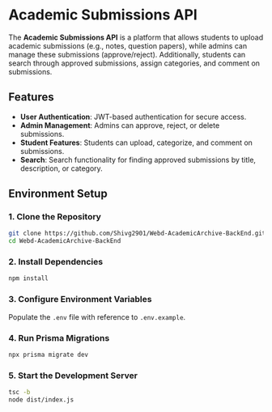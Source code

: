 
# Academic Submissions API

The **Academic Submissions API** is a platform that allows students to upload academic submissions (e.g., notes, question papers), while admins can manage these submissions (approve/reject). Additionally, students can search through approved submissions, assign categories, and comment on submissions.

## Features

- **User Authentication**: JWT-based authentication for secure access.
- **Admin Management**: Admins can approve, reject, or delete submissions.
- **Student Features**: Students can upload, categorize, and comment on submissions.
- **Search**: Search functionality for finding approved submissions by title, description, or category.

## Environment Setup

### 1. Clone the Repository

```bash
git clone https://github.com/Shivg2901/Webd-AcademicArchive-BackEnd.git
cd Webd-AcademicArchive-BackEnd
```

### 2. Install Dependencies

```bash
npm install
```

### 3. Configure Environment Variables

Populate the `.env` file with reference to `.env.example`.

### 4. Run Prisma Migrations

```bash
npx prisma migrate dev
```

### 5. Start the Development Server

```bash
tsc -b
node dist/index.js
```
